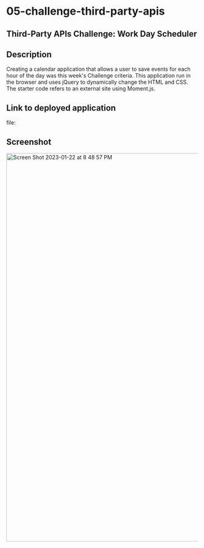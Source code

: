 # 05-challenge-third-party-apis
## Third-Party APIs Challenge: Work Day Scheduler
## Description
Creating a calendar application that allows a user to save events for each hour of the day was this week's Challenge criteria. This application run in the browser and uses jQuery to dynamically change the HTML and CSS. The starter code refers to an external site using Moment.js.
## Link to deployed application
file:
## Screenshot
<img width="1017" alt="Screen Shot 2023-01-22 at 8 48 57 PM" src="https://user-images.githubusercontent.com/113862737/213953553-58d5edaa-bb22-4718-b33a-a8e00da19000.png">
